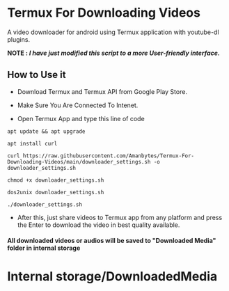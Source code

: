 # Termux For Downloading Videos

A video downloader for android using Termux application with youtube-dl plugins.
  
**NOTE : _I have just modified this script to a more User-friendly interface._**

## How to Use it

* Download Termux and Termux API from Google Play Store.
  
* Make Sure You Are Connected To Intenet.
  
* Open Termux App and type this line of code  
```
apt update && apt upgrade

apt install curl

curl https://raw.githubusercontent.com/Amanbytes/Termux-For-Downloading-Videos/main/downloader_settings.sh -o downloader_settings.sh

chmod +x downloader_settings.sh

dos2unix downloader_settings.sh

./downloader_settings.sh

```
* After this, just share videos to Termux app from any platform and press the Enter to download the video in best quality available. 


#### All downloaded videos or audios will be saved to "Downloaded Media" folder in internal storage

# Internal storage/DownloadedMedia
